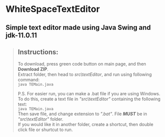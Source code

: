 # WhiteSpaceTextEditor
## Simple text editor made using Java Swing and jdk-11.0.11 

> ## Instructions:
> To download, press green code button on main page, and then **Download ZIP**.  
> Extract folder, then head to *src\\textEditor*, and run using following command:  
> ``
> java TEMain.java
> ``  
>  
> P.S. For easier run, you can make a .bat file if you are using Windows.  
> To do this, create a text file in *"src\\textEditor"* containing the following text:  
> ``
> java TEMain.java
> ``  
> Then save file, and change extension to *".bat"*. File ***MUST*** be in *"src\\textEditor"* folder.  
> If you would like it in another folder, create a shortcut, then  double click file or shurtcut to run.
